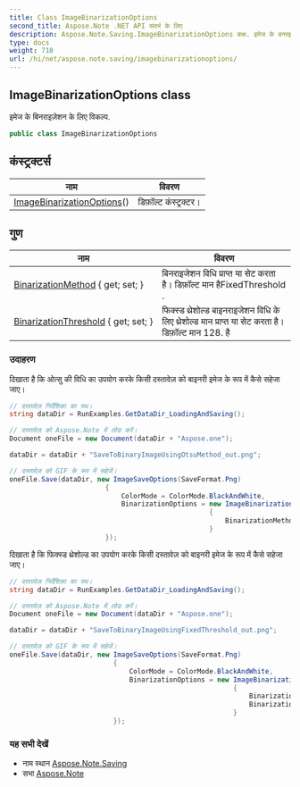 ```yaml
---
title: Class ImageBinarizationOptions
second_title: Aspose.Note .NET API संदर्भ के लिए
description: Aspose.Note.Saving.ImageBinarizationOptions कक्ष. इमेज के बनरइज़ेशन के लए वकल्प.
type: docs
weight: 710
url: /hi/net/aspose.note.saving/imagebinarizationoptions/
---
```

## ImageBinarizationOptions class

इमेज के बिनराइज़ेशन के लिए विकल्प.

```csharp
public class ImageBinarizationOptions
```

## कंस्ट्रक्टर्स

| नाम | विवरण |
| --- | --- |
| [ImageBinarizationOptions](imagebinarizationoptions/)() | डिफ़ॉल्ट कंस्ट्रक्टर। |

## गुण

| नाम | विवरण |
| --- | --- |
| [BinarizationMethod](../../aspose.note.saving/imagebinarizationoptions/binarizationmethod/) { get; set; } | बिनराइजेशन विधि प्राप्त या सेट करता है। डिफ़ॉल्ट मान हैFixedThreshold . |
| [BinarizationThreshold](../../aspose.note.saving/imagebinarizationoptions/binarizationthreshold/) { get; set; } | फिक्स्ड थ्रेशोल्ड बाइनराइजेशन विधि के लिए थ्रेशोल्ड मान प्राप्त या सेट करता है। डिफ़ॉल्ट मान 128. है |

### उदाहरण

दिखाता है कि ओत्सु की विधि का उपयोग करके किसी दस्तावेज़ को बाइनरी इमेज के रूप में कैसे सहेजा जाए।

```csharp
// दस्तावेज़ निर्देशिका का पथ।
string dataDir = RunExamples.GetDataDir_LoadingAndSaving();

// दस्तावेज़ को Aspose.Note में लोड करें।
Document oneFile = new Document(dataDir + "Aspose.one");

dataDir = dataDir + "SaveToBinaryImageUsingOtsuMethod_out.png";

// दस्तावेज़ को GIF के रूप में सहेजें।
oneFile.Save(dataDir, new ImageSaveOptions(SaveFormat.Png)
                        {
                            ColorMode = ColorMode.BlackAndWhite,
                            BinarizationOptions = new ImageBinarizationOptions()
                                                  {
                                                      BinarizationMethod = BinarizationMethod.Otsu,
                                                  }
                        });
```

दिखाता है कि फिक्स्ड थ्रेशोल्ड का उपयोग करके किसी दस्तावेज़ को बाइनरी इमेज के रूप में कैसे सहेजा जाए।

```csharp
// दस्तावेज़ निर्देशिका का पथ।
string dataDir = RunExamples.GetDataDir_LoadingAndSaving();

// दस्तावेज़ को Aspose.Note में लोड करें।
Document oneFile = new Document(dataDir + "Aspose.one");

dataDir = dataDir + "SaveToBinaryImageUsingFixedThreshold_out.png";

// दस्तावेज़ को GIF के रूप में सहेजें।
oneFile.Save(dataDir, new ImageSaveOptions(SaveFormat.Png)
                          {
                              ColorMode = ColorMode.BlackAndWhite,
                              BinarizationOptions = new ImageBinarizationOptions()
                                                        {
                                                            BinarizationMethod = BinarizationMethod.FixedThreshold,
                                                            BinarizationThreshold = 123
                                                        }
                          });
```

### यह सभी देखें

* नाम स्थान [Aspose.Note.Saving](../../aspose.note.saving/)
* सभा [Aspose.Note](../../)



